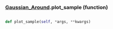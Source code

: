### [Gaussian_Around](Gaussian_Around.md).plot_sample (function)


```py

def plot_sample(self, *args, **kwargs)

```


